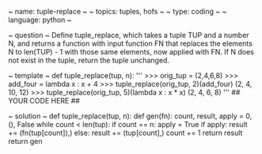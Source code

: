 ~ name: tuple-replace ~
~ topics: tuples, hofs ~
~ type: coding ~
~ language: python ~

~ question ~
Define tuple_replace, which takes a tuple TUP and a number N, and returns a function with input function FN that replaces the elements N to len(TUP) - 1 with those same elements, now applied with FN. If N does not exist in the tuple, return the tuple unchanged.

~ template ~
def tuple_replace(tup, n):
    '''
    >>> orig_tup = (2,4,6,8)
    >>> add_four = lambda x : x + 4
    >>> tuple_replace(orig_tup, 2)(add_four)
    (2, 4, 10, 12)
    >>> tuple_replace(orig_tup, 5)(lambda x : x * x)
    (2, 4, 6, 8)
    '''
    ## YOUR CODE HERE ##

~ solution ~
def tuple_replace(tup, n):
    def gen(fn):
        count, result, apply = 0, (), False
        while count < len(tup):
            if count == n:
                apply = True
            if apply:
                result += (fn(tup[count]),)
            else:
                result += (tup[count],)
            count += 1
        return result
    return gen